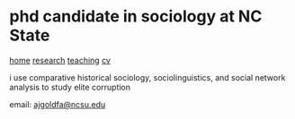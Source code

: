 # phd candidate in sociology at NC State

[home](adamjgoldfarb.github.io) [research]() [teaching]() [cv]()

i use comparative historical sociology, sociolinguistics, and social network analysis to study elite corruption

email: ajgoldfa@ncsu.edu
